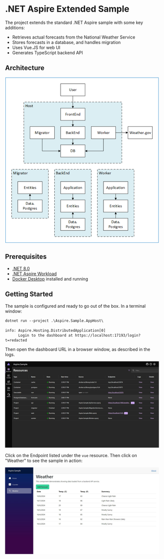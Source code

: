 # .NET Aspire Extended Sample

The project extends the standard .NET Aspire sample with some key additions:

* Retrieves actual forecasts from the National Weather Service
* Stores forecasts in a database, and handles migration
* Uses Vue.JS for web UI
* Generates TypeScript backend API

## Architecture

![Architecture](./docs/Architecture.png)

## Prerequisites

* [.NET 8.0](https://dotnet.microsoft.com/download/dotnet/8.0)
* [.NET Aspire Workload](https://learn.microsoft.com/en-us/dotnet/aspire/fundamentals/setup-tooling)
* [Docker Desktop](https://www.docker.com/products/docker-desktop) installed and running

## Getting Started

The sample is configured and ready to go out of the box. In a terminal window:

```dotnetcli
dotnet run --project .\Aspire.Sample.AppHost\

info: Aspire.Hosting.DistributedApplication[0]
      Login to the dashboard at https://localhost:17193/login?t=redacted
```

Then open the dashboard URL in a browser window, as described in the logs.

![Dashboard](./docs/images/screen-dashboard.png)

Click on the Endpoint listed under the `vue` resource. Then click on "Weather" to see the sample in action:

![Vue](./docs/images/screen-vue.png)
